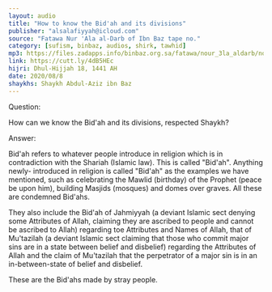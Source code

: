 ```yaml
---
layout: audio
title: "How to know the Bid'ah and its divisions"
publisher: "alsalafiyyah@icloud.com"
source: "Fatawa Nur 'Ala al-Darb of Ibn Baz tape no."
category: [sufism, binbaz, audios, shirk, tawhid]
mp3: https://files.zadapps.info/binbaz.org.sa/fatawa/nour_3la_aldarb/nour_512/51202.mp3
link: https://cutt.ly/4dB5HEc
hijri: Dhul-Hijjah 18, 1441 AH
date: 2020/08/8
shaykhs: Shaykh Abdul-Aziz ibn Baz
---
```


Question: 

How can we know the Bid'ah and its divisions, respected Shaykh?

Answer: 

Bid'ah refers to whatever people introduce in religion which is in contradiction with the Shariah (Islamic law). This is called "Bid'ah". Anything newly- introduced in religion is called "Bid'ah" as the examples we have mentioned, such as celebrating the Mawlid (birthday) of the Prophet (peace be upon him), building Masjids (mosques) and domes over graves. All these are condemned Bid'ahs. 

They also include the Bid'ah of Jahmiyyah (a deviant Islamic sect denying some Attributes of Allah, claiming they are ascribed to people and cannot be ascribed to Allah) regarding toe Attributes and Names of Allah, that of Mu'tazilah (a deviant Islamic sect claiming that those who commit major sins are in a state between belief and disbelief) regarding the Attributes of Allah and the claim of Mu'tazilah that the perpetrator of a major sin is in an in-between-state of belief and disbelief. 

These are the Bid'ahs made by stray people. 

